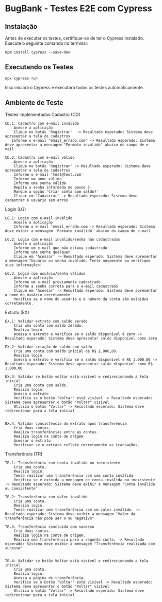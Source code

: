 # BugBank - Testes E2E com Cypress

## Instalação

Antes de executar os testes, certifique-se de ter o Cypress instalado. Execute o seguinte comando no terminal:

```
npm install cypress --save-dev
```
## Executando os Testes

````
npx cypress run
````

Isso iniciará o Cypress e executará todos os testes automaticamente.

## Ambiente de Teste

Testes Implementados
Cadastro (CD)

    CD.1: Cadastro com e-mail inválido
        Acesse a aplicação
        Clique no botão 'Registrar'  -> Resultado esperado: Sistema deve apresentar a tela de cadastros
       Informe o e-mail "email_errado.com" -> Resultado esperado: Sistema deve apresentar a mensagem "Formato inválido" abaixo do campo de e-mail

    CD.2: Cadastro com e-mail válido
        Acesse a aplicação
        Clique no botão 'Registrar' -> Resultado esperado: Sistema deve apresentar a tela de cadastros
        Informe o e-mail 'test@test.com'
        Informe um nome válido
        Informe uma senha válida
        Repita a senha informada no passo 5
        Marque a opção 'Criar conta com saldo?'
        Clicar em 'Cadastrar' -> Resultado esperado: Sistema deve cadastrar o usuário sem erros

Login (LG)

    LG.1: Login com e-mail inválido
        Acesse a aplicação
        Informe o e-mail 'email_errado.com -> Resultado esperado: Sistema deve exibir a mensagem 'Formato inválido' abaixo do campo de e-mail

    LG.2: Login com e-mail inválido/senha não cadastrados
        Acesse a aplicação
        Informe um e-mail que não estava cadastrado
        Informe uma senha qualquer
        Clique em 'Acessar' -> Resultado esperado: Sistema deve apresentar a mensagem "Usuário ou senha inválido. Tente novamente ou verifique suas informações!

    LG.3: Login com usuário/senha válidos
        Acesse a aplicação
        Informe um e-mail previamente cadastrado
        Informe a senha correta para o e-mail cadastrado
        Clique em 'Acessar' -> Resultado esperado: Sistema deve apresentar o nome do usuário corretamente
        Verifica se o nome do usuário e o número da conta são exibidos corretamente.

Extrato (EX)

    EX.1: Validar extrato com saldo zerado
        Cria uma conta com saldo zerado.
        Realiza login.
        Acessa o extrato e verifica se o saldo disponível é zero -> Resultado esperado: Sistema deve apresentar saldo disponível como zero

    EX.2: Validar criação de saldo com saldo
        Cria uma conta com saldo inicial de R$ 1.000,00.
        Realiza login.
        Acessa o extrato e verifica se o saldo disponível é R$ 1.000,00 -> Resultado esperado: Sistema deve apresentar saldo disponível como R$ 1.000,00

    EX.3: Validar se botão voltar está visível e redirecionando a tela inicial
        Cria uma conta com saldo.
        Realiza login.
        Acessa o extrato
        Verifica se o botão "Voltar" está visível -> Resultado esperado: Sistema deve apresentar o botão "Voltar" visível
        Utiliza o botão "Voltar" -> Resultado esperado: Sistema deve redirecionar para a tela inicial


    EX.4: Validar consistência do extrato após transferência
        Cria duas contas.
        Realiza transferências entre as contas.
        Realiza login na conta de origem
        Acessar o extrato
        Verificar se o extrato reflete corretamente as transações.

Transferência (TR)

    TR.1: Transferência com conta inválida ou inexistente
        Cria uma conta.
        Realiza login.
        Tenta realizar uma transferência com uma conta inválida 
        Verifica se é exibida a mensagem de conta inválida ou inexistente -> Resultado esperado: Sistema deve exibir a mensagem "Conta inválida ou inexistente" 

    TR.2: Transferência com valor inválido
        Cria uma conta.
        Realiza login.
        Tenta realizar uma transferência com um valor inválido. -> Resultado esperado: Sistema deve exibir a mensagem "Valor da transferência não pode ser 0 ou negativo"
      
    TR.3: Transferência concluída com sucesso
        Cria duas contas.
        Realiza login na conta de origem.
        Realiza uma transferência para a segunda conta. -> Resultado esperado: Sistema deve exibir a mensagem "Transferência realizada com sucesso"
     

    TR.4: Validar se botão Voltar está visível e redirecionando a tela inicial
        Cria uma conta.
        Realiza login.
        Acessa a página de transferência
        Verifica se o botão "Voltar" está visível -> Resultado esperado: Sistema deve apresentar o botão "Voltar" visível
        Utiliza o botão "Voltar" -> Resultado esperado:	Sistema deve redirecionar para a tela inicial